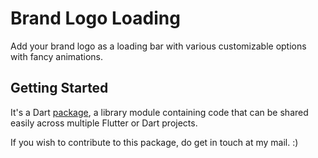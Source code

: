 # Brand Logo Loading

Add your brand logo as a loading bar with various customizable options with fancy animations.

## Getting Started

It's a Dart
[package](https://flutter.dev/developing-packages/),
a library module containing code that can be shared easily across
multiple Flutter or Dart projects.

If you wish to contribute to this package, do get in touch at my mail. :)
